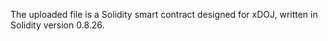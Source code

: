 The uploaded file is a Solidity smart contract designed for xDOJ, written in Solidity version 0.8.26.
